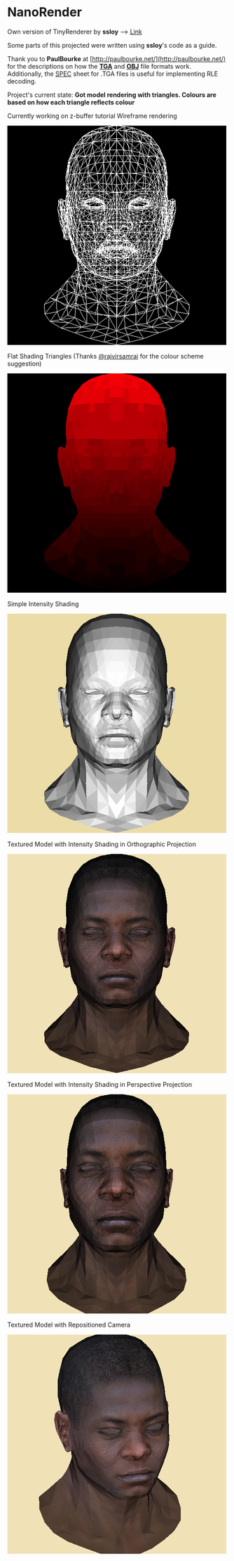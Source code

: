 # NanoRender

Own version of TinyRenderer by **ssloy** --> [Link](https://github.com/ssloy/tinyrenderer)

Some parts of this projected were written using **ssloy**'s code as a guide.

Thank you to **PaulBourke** at [http://paulbourke.net/](http://paulbourke.net/) for the descriptions on how the **[TGA](http://paulbourke.net/dataformats/tga/)** and **[OBJ](http://paulbourke.net/dataformats/obj/)** file formats work. Additionally, the [SPEC](https://www.dca.fee.unicamp.br/~martino/disciplinas/ea978/tgaffs.pdf) sheet for .TGA files is useful for implementing RLE decoding.

Project's current state: **Got model rendering with triangles. Colours are based on how each triangle reflects colour**

Currently working on z-buffer tutorial
Wireframe rendering

![](samples/wireframe.png)

Flat Shading Triangles (Thanks [@rajvirsamrai](https://github.com/rajvirsamrai) for the colour scheme suggestion)

![](samples/flat_red.png)

Simple Intensity Shading

![](samples/intensity_mapped.png)

Textured Model with Intensity Shading in Orthographic Projection

![](samples/texture_mapped_ortho.png)

Textured Model with Intensity Shading in Perspective Projection

![](samples/texture_mapped_proj.png)

Textured Model with Repositioned Camera

![](samples/texture_mapped_with_camera.png)

